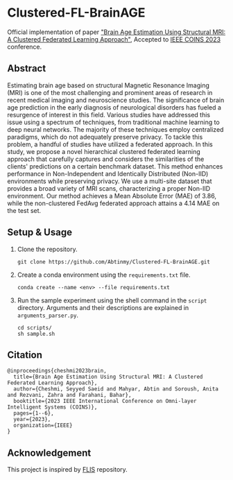 # Clustered-FL-BrainAGE
Official implementation of paper ["Brain Age Estimation Using Structural MRI: A Clustered Federated Learning Approach"](https://ieeexplore.ieee.org/document/10189329), Accepted to [IEEE COINS 2023](https://coinsconf.com/) conference.

## Abstract
Estimating brain age based on structural Magnetic Resonance Imaging (MRI) is one of the most challenging and prominent areas of research in recent medical imaging and neuroscience studies. The significance of brain age prediction in the early diagnosis of neurological disorders has fueled a resurgence of interest in this field. Various studies have addressed this issue using a spectrum of techniques, from traditional machine learning to deep neural networks. The majority of these techniques employ centralized paradigms, which do not adequately preserve privacy. To tackle this problem, a handful of studies have utilized a federated approach. In this study, we propose a novel hierarchical clustered federated learning approach that carefully captures and considers the similarities of the clients' predictions on a certain benchmark dataset. This method enhances performance in Non-Independent and Identically Distributed (Non-IID) environments while preserving privacy. We use a multi-site dataset that provides a broad variety of MRI scans, characterizing a proper Non-IID environment. Our method achieves a Mean Absolute Error (MAE) of 3.86, while the non-clustered FedAvg federated approach attains a 4.14 MAE on the test set.

## Setup & Usage
1. Clone the repository.
   ```
   git clone https://github.com/Abtinmy/Clustered-FL-BrainAGE.git
   ```
2. Create a conda environment using the `requirements.txt` file.
   ```
   conda create --name <env> --file requirements.txt
   ```
3. Run the sample experiment using the shell command in the `script` directory. Arguments and their descriptions are explained in `arguments_parser.py`.
   ```
   cd scripts/
   sh sample.sh
   ```
## Citation
```
@inproceedings{cheshmi2023brain,
  title={Brain Age Estimation Using Structural MRI: A Clustered Federated Learning Approach},
  author={Cheshmi, Seyyed Saeid and Mahyar, Abtin and Soroush, Anita and Rezvani, Zahra and Farahani, Bahar},
  booktitle={2023 IEEE International Conference on Omni-layer Intelligent Systems (COINS)},
  pages={1--6},
  year={2023},
  organization={IEEE}
}
```

## Acknowledgement
This project is inspired by [FLIS](https://github.com/MMorafah/FLIS) repository.
